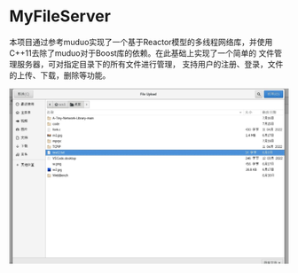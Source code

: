 # MyFileServer
本项目通过参考muduo实现了一个基于Reactor模型的多线程网络库，并使用C++11去除了muduo对于Boost库的依赖。在此基础上实现了一个简单的
文件管理服务器，可对指定目录下的所有文件进行管理， 支持用户的注册、登录，文件的上传、下载，删除等功能。

![获取当前url下的所有文件](https://github.com/SCS367/MyFileServer/blob/main/%E4%B8%8A%E4%BC%A0.jpg)
